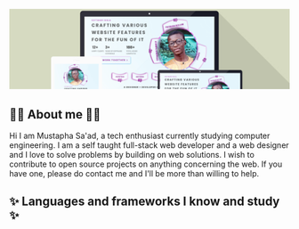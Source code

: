 ![Banner Logo](./assets/images/banner.png "Crafting various website features for the fun of it")


## 👨‍💻 About me 👨‍💻
Hi I am Mustapha Sa'ad, a tech enthusiast currently studying computer engineering. I am a self taught full-stack web developer and a web designer and I love to solve problems by building on web solutions. I wish to contribute to open source projects on anything concerning the web. If you have one, please do contact me and I'll be more than willing to help.

## ✨ Languages and frameworks I know and study ✨

<!--
**Mustapha-Saad/Mustapha-Saad** is a ✨ _special_ ✨ repository because its `README.md` (this file) appears on your GitHub profile.

Here are some ideas to get you started:

- 🔭 I’m currently working on ...
- 🌱 I’m currently learning ...
- 👯 I’m looking to collaborate on ...
- 🤔 I’m looking for help with ...
- 💬 Ask me about ...
- 📫 How to reach me: ...
- 😄 Pronouns: ...
- ⚡ Fun fact: ...
-->
